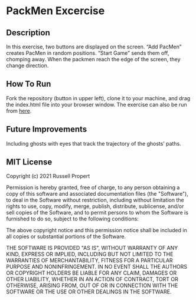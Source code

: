 # PackMen Excercise

## Description
In this exercise, two buttons are displayed on the screen. “Add PacMen” creates PacMen in random positions. “Start Game” sends them off, chomping away. When the packmen reach the edge of the screen, they change direction.

## How To Run
Fork the repository (button in upper left), clone it to your machine, and drag the index.html file into your browser window. The exercise can also be run from [here](https://russellpropert.github.io/packmen-exercise/index.html).

## Future Improvements
Including ghosts with eyes that track the trajectory of the ghosts’ paths.

## MIT License
Copyright (c) 2021 Russell Propert

Permission is hereby granted, free of charge, to any person obtaining a copy
of this software and associated documentation files (the "Software"), to deal
in the Software without restriction, including without limitation the rights
to use, copy, modify, merge, publish, distribute, sublicense, and/or sell
copies of the Software, and to permit persons to whom the Software is
furnished to do so, subject to the following conditions:

The above copyright notice and this permission notice shall be included in all
copies or substantial portions of the Software.

THE SOFTWARE IS PROVIDED "AS IS", WITHOUT WARRANTY OF ANY KIND, EXPRESS OR
IMPLIED, INCLUDING BUT NOT LIMITED TO THE WARRANTIES OF MERCHANTABILITY,
FITNESS FOR A PARTICULAR PURPOSE AND NONINFRINGEMENT. IN NO EVENT SHALL THE
AUTHORS OR COPYRIGHT HOLDERS BE LIABLE FOR ANY CLAIM, DAMAGES OR OTHER
LIABILITY, WHETHER IN AN ACTION OF CONTRACT, TORT OR OTHERWISE, ARISING FROM,
OUT OF OR IN CONNECTION WITH THE SOFTWARE OR THE USE OR OTHER DEALINGS IN THE
SOFTWARE.

